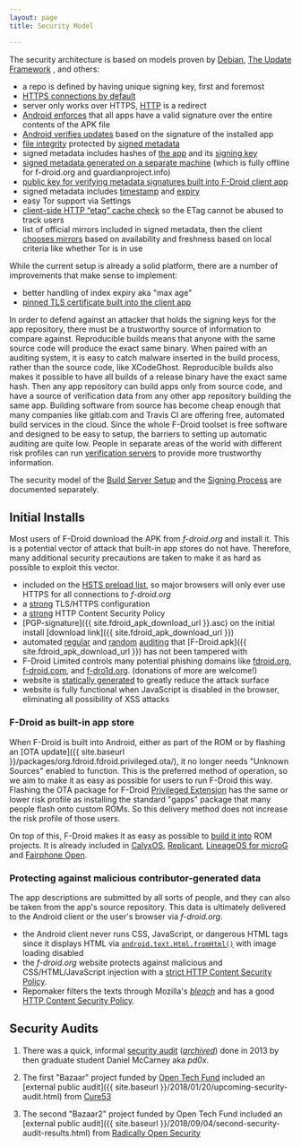 ```yaml
---
layout: page
title: Security Model

---
```


The security architecture is based on models proven by
[Debian](https://wiki.debian.org/SecureApt), [The Update
Framework](https://github.com/theupdateframework/specification/blob/master/tuf-spec.md)
, and others:

-   a repo is defined by having unique signing key, first and foremost
-   [HTTPS connections by default](https://gitlab.com/fdroid/fdroidclient/blob/v0.100.1/app/src/main/res/values/default_repo.xml#L11)
-   server only works over HTTPS, [HTTP](http://f-droid.org) is a redirect
-   [Android enforces](https://developer.android.com/studio/publish/app-signing.html#considerations) that all apps have a valid signature over the entire contents of the APK file 
-   [Android verifies updates](https://developer.android.com/studio/publish/app-signing.html#considerations) based on the signature of the installed app
-   [file integrity](https://gitlab.com/fdroid/fdroidclient/blob/v0.101-alpha2/app/src/main/java/org/fdroid/fdroid/installer/ApkCache.java#L57) protected by [signed metadata](https://gitlab.com/fdroid/fdroidclient/blob/v0.101-alpha2/app/src/main/java/org/fdroid/fdroid/RepoUpdater.java#L212)
-   signed metadata includes hashes of [the app](https://gitlab.com/fdroid/fdroidserver/blob/0.6.0/fdroidserver/update.py#L460) and its [signing key](https://gitlab.com/fdroid/fdroidserver/blob/0.6.0/fdroidserver/update.py#L558)
-   [signed metadata generated on a separate machine](https://gitlab.com/fdroid/fdroidserver/blob/0.6.0/fdroidserver/update.py#L989) (which is fully offline for f-droid.org and guardianproject.info)
-   [public key for verifying metadata signatures built into F-Droid
    client
    app](https://gitlab.com/fdroid/fdroidclient/blob/v0.100.1/app/src/main/res/values/default_repo.xml#L13)
-   signed metadata includes
    [timestamp](https://gitlab.com/fdroid/fdroidclient/commit/02b2090e530ab5d22b522d978728f34bb332b390)
    and
    [expiry](https://gitlab.com/fdroid/fdroidserver/blob/0.6.0/fdroidserver/update.py#L775)
-   easy Tor support via Settings
-   [client-side HTTP “etag” cache check](https://gitlab.com/fdroid/fdroidclient/issues/562)
    so the ETag cannot be abused to track users
-   list of official mirrors included in signed metadata, then the
    client
    [chooses mirrors](https://gitlab.com/fdroid/fdroidclient/issues/35)
    based on availability and freshness based on local criteria like
    whether Tor is in use

While the current setup is already a solid platform, there are a
number of improvements that make sense to implement:

-   better handling of index expiry aka "max age"
-   [pinned TLS certificate built into the client
    app](https://gitlab.com/fdroid/fdroidclient/commit/0429b3f7dd4a6037fa11df64bfdd176ea378e6bf)

In order to defend against an attacker that holds the signing keys for
the app repository, there must be a trustworthy source of information to
compare against. Reproducible builds means that anyone with the same
source code will produce the exact same binary. When paired with an
auditing system, it is easy to catch malware inserted in the build
process, rather than the source code, like XCodeGhost. Reproducible
builds also makes it possible to have all builds of a release binary
have the exact same hash. Then any app repository can build apps only
from source code, and have a source of verification data from any other
app repository building the same app. Building software from source has
become cheap enough that many companies like gitlab.com and Travis CI
are offering free, automated build services in the cloud. Since the
whole F-Droid toolset is free software and designed to be easy to setup,
the barriers to setting up automatic auditing are quite low. People in
separate areas of the world with different risk profiles can run
[verification servers](../Verification_Server) to provide more
trustworthy information.

The security model of the [Build Server Setup](../Build_Server_Setup)
and the [Signing Process](../Signing_Process) are documented
separately.


## Initial Installs

Most users of F-Droid download the APK from _f-droid.org_ and install
it.  This is a potential vector of attack that built-in app stores do
not have.  Therefore, many additional security precautions are taken
to make it as hard as possible to exploit this vector.

* included on the
  [HSTS preload list](https://hstspreload.org/?domain=f-droid.org), so
  major browsers will only ever use HTTPS for all connections to
  _f-droid.org_
* a [strong](https://observatory.mozilla.org/analyze/f-droid.org#third-party) TLS/HTTPS configuration
* a [strong](https://observatory.mozilla.org/analyze/f-droid.org) HTTP Content Security Policy
* [PGP-signature]({{ site.fdroid_apk_download_url }}.asc) on the initial
  install [download link]({{ site.fdroid_apk_download_url }})
* automated
  [regular](https://gitlab.com/fdroid/fdroid-website/-/jobs/47503948)
  and [random](https://verification.f-droid.org/check-fdroid-apk)
  [auditing](https://gitlab.com/fdroid/fdroidserver/blob/dfbe114af3c4cef15ce3aa5e979d9f4684f2acbc/tests/check-fdroid-apk)
  that [F-Droid.apk]({{ site.fdroid_apk_download_url }}) has not been tampered with
* F-Droid Limited controls many potential phishing domains like
  [fdroid.org](https://whois.icann.org/lookup?name=fdroid.org),
  [f-droid.com](https://whois.icann.org/lookup?name=f-droid.com), and
  [f-dro1d.org](https://whois.icann.org/lookup?name=f-dro1d.org). (donations
  of more are welcome!)
* website is
  [statically generated](https://gitlab.com/fdroid/fdroid-website) to
  greatly reduce the attack surface
* website is fully functional when JavaScript is disabled in the
  browser, eliminating all possibility of XSS attacks


### F-Droid as built-in app store

When F-Droid is built into Android, either as part of the ROM or by
flashing an
[OTA update]({{ site.baseurl }}/packages/org.fdroid.fdroid.privileged.ota/),
it no longer needs "Unknown Sources" enabled to function.  This is the
preferred method of operation, so we aim to make it as easy as
possible for users to run F-Droid this way.  Flashing the OTA package
for F-Droid
[Privileged Extension](https://gitlab.com/fdroid/privileged-extension/#how-do-i-install-it-on-my-device)
has the same or lower risk profile as installing the standard "gapps"
package that many people flash onto custom ROMs. So this delivery
method does not increase the risk profile of those users.

On top of this, F-Droid makes it as easy as possible to
[build it into](https://gitlab.com/fdroid/privileged-extension/#how-do-i-build-it-into-my-rom)
ROM projects.  It is already included in
[CalyxOS](https://calyxos.org/),
[Replicant](https://www.replicant.us/),
[LineageOS for microG](https://lineage.microg.org/) and
[Fairphone Open](https://code.fairphone.com/projects/fp-osos/).


### Protecting against malicious contributor-generated data

The app descriptions are submitted by all sorts of people, and they
can also be taken from the app's source repository.  This data is
ultimately delivered to the Android client or the user's browser via
_f-droid.org_.

* the Android client never runs CSS, JavaScript, or dangerous HTML
tags since it displays HTML via
[`android.text.Html.fromHtml()`](https://gitlab.com/fdroid/fdroidclient/blob/1.3.1/app/src/main/java/org/fdroid/fdroid/views/AppDetailsRecyclerViewAdapter.java#L441)
with image loading disabled
* the _f-droid.org_ website protects against malicious and
CSS/HTML/JavaScript injection with a
[strict HTTP Content Security Policy](https://observatory.mozilla.org/analyze/f-droid.org).
* Repomaker filters the texts through Mozilla's
[_bleach_](https://github.com/mozilla/bleach) and has a good
[HTTP Content Security Policy](https://observatory.mozilla.org/analyze.html?host=repomaker.grobox.de).


## Security Audits

1. There was a quick, informal
   [security audit](https://dev.guardianproject.info/projects/bazaar/wiki/Initial_FDroid_Audit_by_pd0x)
   ([_archived_](https://web.archive.org/web/20170317154208/https://dev.guardianproject.info/projects/bazaar/wiki/Initial_FDroid_Audit_by_pd0x))
   done in 2013 by then graduate student Daniel McCarney aka _pd0x_.

2. The first "Bazaar" project funded by [Open Tech Fund](https://opentech.fund) included an
   [external public audit]({{ site.baseurl }}/2018/01/20/upcoming-security-audit.html)
   from [Cure53](https://cure53.de)

3. The second "Bazaar2" project funded by Open Tech Fund included an
   [external public audit]({{ site.baseurl }}/2018/09/04/second-security-audit-results.html)
   from [Radically Open Security](https://radicallyopensecurity.com/)
